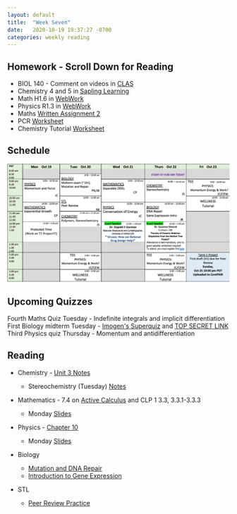 ```yaml
---
layout: default
title:  "Week Seven"
date:   2020-10-19 19:37:27 -0700
categories: weekly reading
---
```


## Homework - Scroll Down for Reading
- BIOL 140 - Comment on videos in [CLAS](https://clas2.arts.ubc.ca/science)
- Chemistry 4 and 5 in [Sapling Learning](https://share.vidyard.com/watch/kMbhmAvMr9BESagCxpSTGS?)
- Math H1.6 in [WebWork](https://webwork.elearning.ubc.ca/webwork2/2020W1-2_SCIE_010_001/)
- Physics R1.3 in [WebWork](https://webwork.elearning.ubc.ca/webwork2/2020W1-2_SCIE_010_001/)
- Maths [Written Assignment 2](https://canvas.ubc.ca/courses/62921/files/10269487/download?wrap=1)
- PCR [Worksheet](https://1drv.ms/w/s!ArosazORtsD9pxXX8xYHRZsU7C76?e=d1a8gZ)
- Chemistry Tutorial [Worksheet](https://canvas.ubc.ca/courses/62920/assignments/707957)

## Schedule

![Week Seven Schedule](/assets/w7schedule.png)

## Upcoming Quizzes

Fourth Maths Quiz Tuesday - Indefinite integrals and implicit differentiation
First Biology midterm Tuesday - [Imogen's Superquiz](https://canvas.ubc.ca/courses/62806/modules/items/2474689) and [TOP SECRET LINK](https://www.icloud.com/iclouddrive/0Pl3FKesyDC77RiDvovgS9Gjw#2019_Quiz_5_DNA_repli)
Third Physics quiz Thursday - Momentum and antidifferentiation


## Reading

- Chemistry - [Unit 3 Notes](https://canvas.ubc.ca/courses/62920/modules/307465)
	- Stereochemistry (Tuesday) [Notes](https://canvas.ubc.ca/courses/62920/files/10388876/download?download_frd=1)

- Mathematics - 7.4 on [Active Calculus](https://activecalculus.org/) and CLP 1 3.3, 3.3.1-3.3.3
	- Monday [Slides](https://canvas.ubc.ca/courses/62921/files/10470997/download?wrap=1)


- Physics - [Chapter 10](https://canvas.ubc.ca/courses/62922/modules/items/2077993)
	- Monday [Slides](https://canvas.ubc.ca/courses/62922/files/10381214/download?wrap=1)


- Biology
	- [Mutation and DNA Repair](https://canvas.ubc.ca/courses/62806/modules/items/1883025)
	- [Introduction to Gene Expression](https://canvas.ubc.ca/courses/62806/modules/items/1883028)

- STL
	- [Peer Review Practice](https://canvas.ubc.ca/courses/62807/files/10501112/download?download_frd=1)